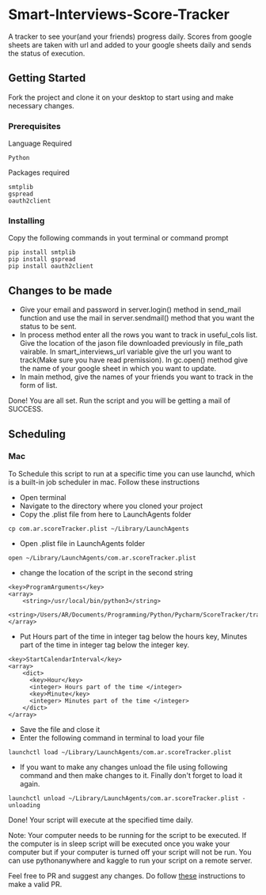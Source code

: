 # Smart-Interviews-Score-Tracker
A tracker to see your(and your friends) progress daily. Scores from google sheets are taken with url and added to your google sheets daily and sends the status of execution.

## Getting Started
Fork the project and clone it on your desktop to start using and make necessary changes.

### Prerequisites 
Language Required
```
Python
```

Packages required 
```
smtplib
gspread
oauth2client
```

### Installing
Copy the following commands in yout terminal or command prompt 
```
pip install smtplib
pip install gspread
pip install oauth2client
```

## Changes to be made

* Give your email and password in server.login() method in send_mail function and use the mail in server.sendmail() method that you want the status to be sent. 
* In process method enter all the rows you want to track in useful_cols list. Give the location of the jason file downloaded previously in file_path vairable. In smart_interviews_url variable give the url you want to track(Make sure you have read premission). In gc.open() method give the name of your google sheet in which you want to update.
* In main method, give the names of your friends you want to track in the form of list.

Done! You are all set. Run the script and you will be getting a mail of SUCCESS. 

## Scheduling

### Mac
To Schedule this script to run at a specific time you can use launchd, which is a built-in job scheduler in mac. 
Follow these instructions

* Open terminal
* Navigate to the directory where you cloned your project
* Copy the .plist file from here to LaunchAgents folder
```
cp com.ar.scoreTracker.plist ~/Library/LaunchAgents
```
* Open .plist file in LaunchAgents folder 

```
open ~/Library/LaunchAgents/com.ar.scoreTracker.plist
```

* change the location of the script in the second string

```
<key>ProgramArguments</key>
<array>
	<string>/usr/local/bin/python3</string>
	<string>/Users/AR/Documents/Programming/Python/Pycharm/ScoreTracker/tracker.py</string>
</array>
```

* Put Hours part of the time in integer tag below the hours key, Minutes part of the time in integer tag below the integer key. 

```
<key>StartCalendarInterval</key>
<array>
    <dict>
      <key>Hour</key>
      <integer> Hours part of the time </integer>
      <key>Minute</key>
      <integer> Minutes part of the time </integer>
    </dict>
</array>
```

* Save the file and close it
* Enter the following command in terminal to load your file

```
launchctl load ~/Library/LaunchAgents/com.ar.scoreTracker.plist
```
* If you want to make any changes unload the file using following command and then make changes to it. Finally don't forget to load it again.

```
launchctl unload ~/Library/LaunchAgents/com.ar.scoreTracker.plist - unloading
```

Done! Your script will execute at the specified time daily.

Note: Your computer needs to be running for the script to be executed. If the computer is in sleep script will be executed once you wake your computer but if your computer is turned off your script will not be run. You can use pythonanywhere and kaggle to run your script on a remote server. 

Feel free to PR and suggest any changes. Do follow [these](https://help.github.com/articles/creating-a-pull-request/) instructions to make a valid PR.

